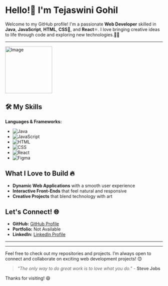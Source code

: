 # Hello!👋 I'm Tejaswini Gohil
Welcome to my GitHub profile! I'm a passionate **Web Developer** skilled in **Java**, **JavaScript**, **HTML**, **CSS**🎨, and **React**⚛️. I love bringing creative ideas to life through code and exploring new technologies.👨‍💻

---
<img src="https://i.pinimg.com/564x/7d/ce/cb/7dcecb1b0e420a1dfb9cced88f6d2bba.jpg" alt="Image" width="150" />


## 🛠️ My Skills
**Languages & Frameworks:**
- ![Java](https://img.shields.io/badge/Java-007396?style=for-the-badge&logo=java&logoColor=white)
- ![JavaScript](https://img.shields.io/badge/JavaScript-F7DF1E?style=for-the-badge&logo=javascript&logoColor=black)
- ![HTML](https://img.shields.io/badge/HTML-E34F26?style=for-the-badge&logo=html5&logoColor=white)
- ![CSS](https://img.shields.io/badge/CSS-1572B6?style=for-the-badge&logo=css3&logoColor=white)
- ![React](https://img.shields.io/badge/React-61DAFB?style=for-the-badge&logo=react&logoColor=black)
- ![Figma](https://img.shields.io/badge/Figma-F24E1E?style=for-the-badge&logo=figma&logoColor=white)

## What I Love to Build 🔥
- **Dynamic Web Applications** with a smooth user experience
- **Interactive Front-Ends** that feel natural and responsive
- **Creative Projects** that blend technology with art

## Let's Connect! 🌐
- **GitHub:** [GitHub Profile](https://github.com/Tejas-824/Tejas-824)
- **Portfolio:** Not Available
- **LinkedIn:** [LinkedIn Profile](www.linkedin.com/in/tejaswini-gohil-43751429b)

---

---

Feel free to check out my repositories and projects. I’m always open to connect and collaborate on exciting web development projects! 😊

> *"The only way to do great work is to love what you do."* - **Steve Jobs**

Thanks for visiting! 😄
